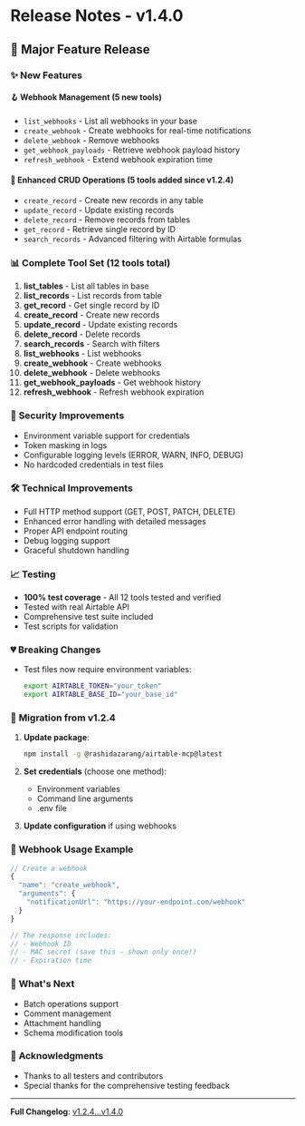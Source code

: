 # Release Notes - v1.4.0

## 🚀 Major Feature Release

### ✨ New Features

#### 🪝 **Webhook Management** (5 new tools)
- `list_webhooks` - List all webhooks in your base
- `create_webhook` - Create webhooks for real-time notifications
- `delete_webhook` - Remove webhooks
- `get_webhook_payloads` - Retrieve webhook payload history
- `refresh_webhook` - Extend webhook expiration time

#### 🔧 **Enhanced CRUD Operations** (5 tools added since v1.2.4)
- `create_record` - Create new records in any table
- `update_record` - Update existing records
- `delete_record` - Remove records from tables
- `get_record` - Retrieve single record by ID
- `search_records` - Advanced filtering with Airtable formulas

### 📊 **Complete Tool Set (12 tools total)**
1. **list_tables** - List all tables in base
2. **list_records** - List records from table
3. **get_record** - Get single record by ID
4. **create_record** - Create new records
5. **update_record** - Update existing records
6. **delete_record** - Delete records
7. **search_records** - Search with filters
8. **list_webhooks** - List webhooks
9. **create_webhook** - Create webhooks
10. **delete_webhook** - Delete webhooks
11. **get_webhook_payloads** - Get webhook history
12. **refresh_webhook** - Refresh webhook expiration

### 🔐 **Security Improvements**
- Environment variable support for credentials
- Token masking in logs
- Configurable logging levels (ERROR, WARN, INFO, DEBUG)
- No hardcoded credentials in test files

### 🛠️ **Technical Improvements**
- Full HTTP method support (GET, POST, PATCH, DELETE)
- Enhanced error handling with detailed messages
- Proper API endpoint routing
- Debug logging support
- Graceful shutdown handling

### 📈 **Testing**
- **100% test coverage** - All 12 tools tested and verified
- Tested with real Airtable API
- Comprehensive test suite included
- Test scripts for validation

### 💔 **Breaking Changes**
- Test files now require environment variables:
  ```bash
  export AIRTABLE_TOKEN="your_token"
  export AIRTABLE_BASE_ID="your_base_id"
  ```

### 🔄 **Migration from v1.2.4**

1. **Update package**:
   ```bash
   npm install -g @rashidazarang/airtable-mcp@latest
   ```

2. **Set credentials** (choose one method):
   - Environment variables
   - Command line arguments
   - .env file

3. **Update configuration** if using webhooks

### 📝 **Webhook Usage Example**

```javascript
// Create a webhook
{
  "name": "create_webhook",
  "arguments": {
    "notificationUrl": "https://your-endpoint.com/webhook"
  }
}

// The response includes:
// - Webhook ID
// - MAC secret (save this - shown only once!)
// - Expiration time
```

### 🎯 **What's Next**
- Batch operations support
- Comment management
- Attachment handling
- Schema modification tools

### 🙏 **Acknowledgments**
- Thanks to all testers and contributors
- Special thanks for the comprehensive testing feedback

---

**Full Changelog**: [v1.2.4...v1.4.0](https://github.com/rashidazarang/airtable-mcp/compare/v1.2.4...v1.4.0)